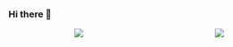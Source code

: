 ### Hi there 👋

<div style="display: flex; justify-content: space-around">
  <img src="https://github-readme-stats.vercel.app/api/pin/?username=emodyz&repo=MultigamingPanel">
  <img src="https://github-readme-stats.vercel.app/api/pin/?username=emodyz&repo=MultigamingLauncher">
</div>
